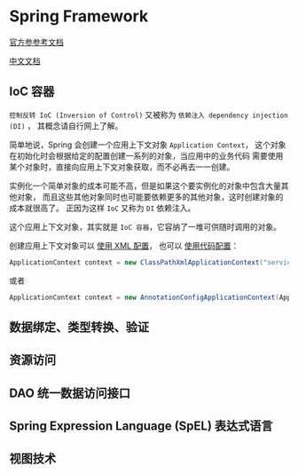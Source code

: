 # Spring Framework

[官方参参考文档](https://docs.spring.io/spring-framework/docs/current/reference/html/)

[中文文档](https://www.cntofu.com/book/95/index.html)

## IoC 容器

`控制反转 IoC (Inversion of Control)` 
又被称为 `依赖注入 dependency injection (DI)` ，
其概念请自行网上了解。

简单地说，Spring 会创建一个应用上下文对象 `Application Context`，
这个对象在初始化时会根据给定的配置创建一系列的对象，当应用中的业务代码
需要使用某个对象时，直接向应用上下文对象获取，而不必再去一一创建。

实例化一个简单对象的成本可能不高，但是如果这个要实例化的对象中包含大量其他对象，
而且这些其他对象同时也可能要依赖更多的其他对象，这时创建对象的成本就很高了。
正因为这样 `IoC` 又称为 `DI` 依赖注入。

这个应用上下文对象，其实就是 `IoC 容器`，它容纳了一堆可供随时调用的对象。

创建应用上下文对象可以
[使用 XML 配置](https://docs.spring.io/spring-framework/docs/current/reference/html/core.html#beans-factory-instantiation )，
也可以 
[使用代码配置](https://docs.spring.io/spring-framework/docs/current/reference/html/core.html#beans-java )：
```java
ApplicationContext context = new ClassPathXmlApplicationContext("services.xml");
```
或者
```java
ApplicationContext context = new AnnotationConfigApplicationContext(AppConfig.class);
```


## 数据绑定、类型转换、验证
## 资源访问
## DAO 统一数据访问接口
## Spring Expression Language (SpEL) 表达式语言
## 视图技术